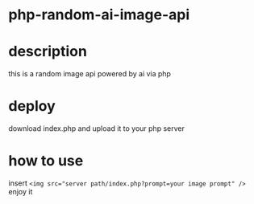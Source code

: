 # php-random-ai-image-api
# description
this is a random image api powered by ai via php
# deploy
download index.php and upload it to your php server
# how to use
insert
`
<img src="server path/index.php?prompt=your image prompt" />
`
enjoy it
